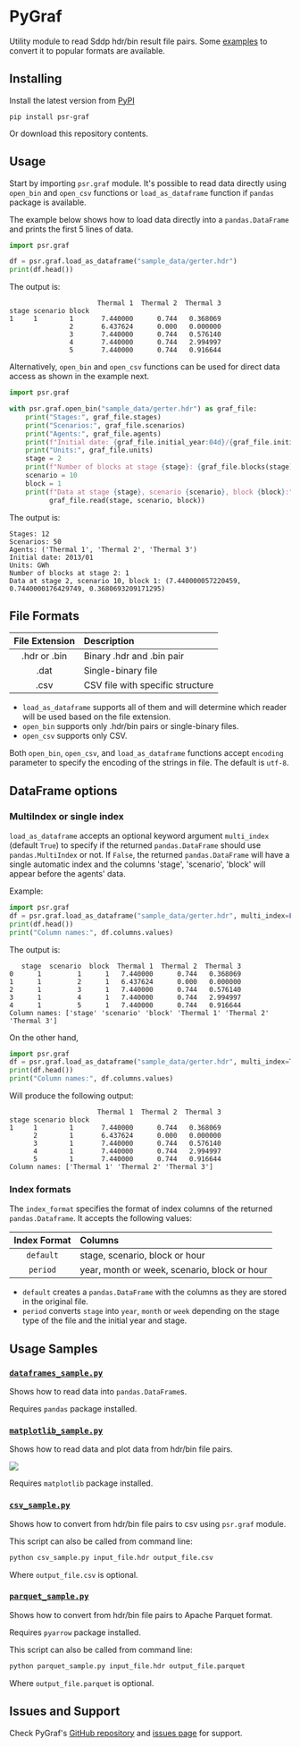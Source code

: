 PyGraf
======


Utility module to read Sddp hdr/bin result file pairs. Some [examples](#usage-samples) to convert it to 
popular formats are available.


Installing
----------

Install the latest version from [PyPI](https://pypi.org/)

```
pip install psr-graf
```

Or download this repository contents.


Usage
-----

Start by importing `psr.graf` module. It's possible to read data directly using `open_bin` and `open_csv` functions 
or `load_as_dataframe` function if `pandas` package is available.


The example below shows how to load data directly into a `pandas.DataFrame` and prints the first 5 lines of data.

```python
import psr.graf

df = psr.graf.load_as_dataframe("sample_data/gerter.hdr")
print(df.head())

```

The output is:
```
                      Thermal 1  Thermal 2  Thermal 3
stage scenario block                                 
1     1        1       7.440000      0.744   0.368069
               2       6.437624      0.000   0.000000
               3       7.440000      0.744   0.576140
               4       7.440000      0.744   2.994997
               5       7.440000      0.744   0.916644
```

Alternatively, `open_bin` and `open_csv` functions can be used for direct data access as shown in the example next.

```python
import psr.graf

with psr.graf.open_bin("sample_data/gerter.hdr") as graf_file:
    print("Stages:", graf_file.stages)
    print("Scenarios:", graf_file.scenarios)
    print("Agents:", graf_file.agents)
    print(f"Initial date: {graf_file.initial_year:04d}/{graf_file.initial_stage:02d}")
    print("Units:", graf_file.units)
    stage = 2
    print(f"Number of blocks at stage {stage}: {graf_file.blocks(stage)}")
    scenario = 10
    block = 1
    print(f"Data at stage {stage}, scenario {scenario}, block {block}:",
          graf_file.read(stage, scenario, block))
```

The output is:
```
Stages: 12
Scenarios: 50
Agents: ('Thermal 1', 'Thermal 2', 'Thermal 3')
Initial date: 2013/01
Units: GWh
Number of blocks at stage 2: 1
Data at stage 2, scenario 10, block 1: (7.440000057220459, 0.7440000176429749, 0.3680693209171295)
```


File Formats
------------

| File Extension | Description                      |
|:--------------:|:---------------------------------|
| .hdr or .bin   | Binary .hdr and .bin pair        |
| .dat           | Single-binary file               |
| .csv           | CSV file with specific structure |

* `load_as_dataframe` supports all of them and will determine which reader will be used based on the file extension.
* `open_bin` supports only .hdr/bin pairs or single-binary files.
* `open_csv` supports only CSV.


Both `open_bin`, `open_csv`, and `load_as_dataframe` functions accept `encoding` parameter to specify the encoding of the strings in file. The default is `utf-8`.


DataFrame options
-----------------


### MultiIndex or single index

`load_as_dataframe` accepts an optional keyword argument `multi_index` (default `True`) to specify if the 
returned `pandas.DataFrame` should use `pandas.MultiIndex` or not. If `False`, the returned `pandas.DataFrame` will have a
single automatic index and the columns 'stage', 'scenario', 'block' will appear before the agents' data.

Example:
```python
import psr.graf
df = psr.graf.load_as_dataframe("sample_data/gerter.hdr", multi_index=False)
print(df.head())
print("Column names:", df.columns.values)
```

The output is:
```
   stage  scenario  block  Thermal 1  Thermal 2  Thermal 3
0      1         1      1   7.440000      0.744   0.368069
1      1         2      1   6.437624      0.000   0.000000
2      1         3      1   7.440000      0.744   0.576140
3      1         4      1   7.440000      0.744   2.994997
4      1         5      1   7.440000      0.744   0.916644
Column names: ['stage' 'scenario' 'block' 'Thermal 1' 'Thermal 2' 'Thermal 3']
```

On the other hand, 

```python
import psr.graf
df = psr.graf.load_as_dataframe("sample_data/gerter.hdr", multi_index=True)
print(df.head())
print("Column names:", df.columns.values)
```

Will produce the following output:
```
                      Thermal 1  Thermal 2  Thermal 3
stage scenario block                                 
1     1        1       7.440000      0.744   0.368069
      2        1       6.437624      0.000   0.000000
      3        1       7.440000      0.744   0.576140
      4        1       7.440000      0.744   2.994997
      5        1       7.440000      0.744   0.916644
Column names: ['Thermal 1' 'Thermal 2' 'Thermal 3']
```

### Index formats

The `index_format` specifies the format of index columns of the returned `pandas.Dataframe`. It accepts the following
values:

| Index Format | Columns                                      |
|:------------:|:---------------------------------------------|
|  `default`   | stage, scenario, block or hour               |
|   `period`   | year, month or week, scenario, block or hour |

* `default` creates a `pandas.DataFrame` with the columns as they are stored in the original file.
* `period` converts `stage` into `year`, `month` or `week` depending on the stage type of the file and the 
   initial year and stage.


Usage Samples
-------------

### [`dataframes_sample.py`](https://github.com/psrenergy/pygraf/blob/main/dataframes_sample.py)

Shows how to read data into `pandas.DataFrame`s.

Requires `pandas` package installed.


### [`matplotlib_sample.py`](https://github.com/psrenergy/pygraf/blob/main/matplotlib_sample.py)

Shows how to read data and plot data from hdr/bin file pairs.

![](https://github.com/psrenergy/pygraf/blob/main/docs/matplotlib_sample_plot.png)

Requires `matplotlib` package installed.



### [`csv_sample.py`](https://github.com/psrenergy/pygraf/blob/main/csv_sample.py)

Shows how to convert from hdr/bin file pairs to csv using `psr.graf` module.

This script can also be called from command line:

```bat
python csv_sample.py input_file.hdr output_file.csv
```

Where `output_file.csv` is optional.


### [`parquet_sample.py`](https://github.com/psrenergy/pygraf/blob/main/parquet_sample.py)

Shows how to convert from hdr/bin file pairs to Apache Parquet format.

Requires `pyarrow` package installed.

This script can also be called from command line:

```bat
python parquet_sample.py input_file.hdr output_file.parquet
```

Where `output_file.parquet` is optional.



Issues and Support
------------------

Check PyGraf's [GitHub repository](https://github.com/psrenergy/pygraf/) and [issues page](https://github.com/psrenergy/pygraf/issues) for support.

